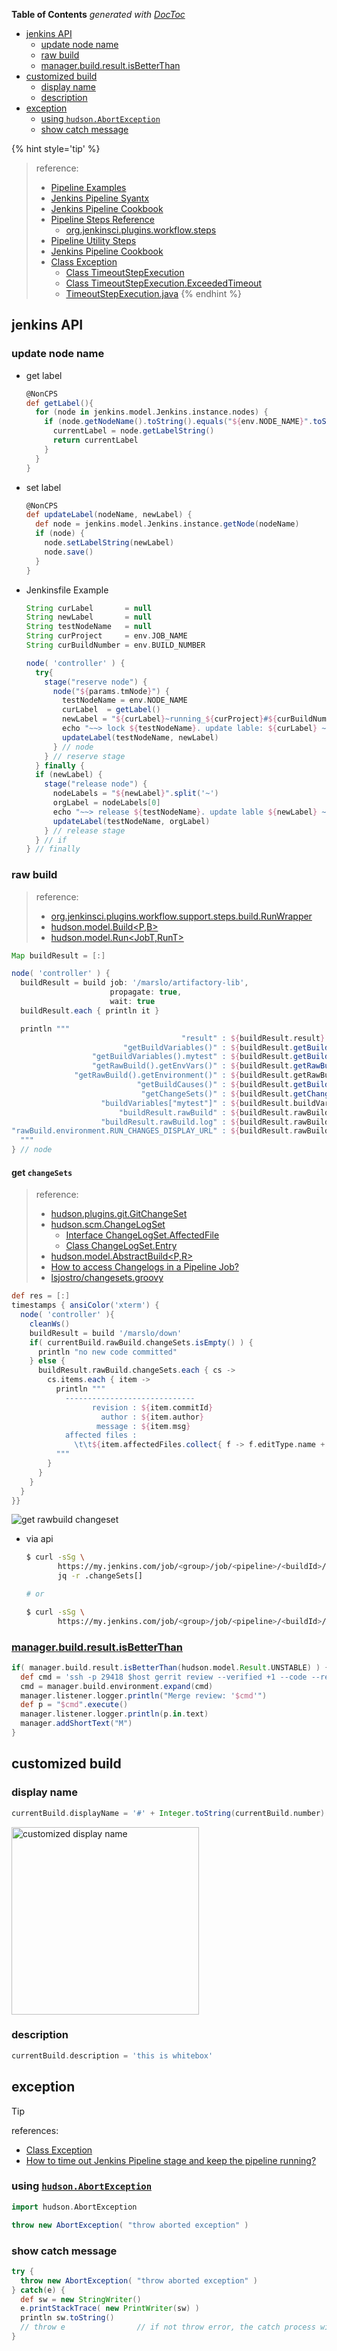 <!-- START doctoc generated TOC please keep comment here to allow auto update -->
<!-- DON'T EDIT THIS SECTION, INSTEAD RE-RUN doctoc TO UPDATE -->
**Table of Contents**  *generated with [DocToc](https://github.com/thlorenz/doctoc)*

- [jenkins API](#jenkins-api)
  - [update node name](#update-node-name)
  - [raw build](#raw-build)
  - [manager.build.result.isBetterThan](#managerbuildresultisbetterthan)
- [customized build](#customized-build)
  - [display name](#display-name)
  - [description](#description)
- [exception](#exception)
  - [using `hudson.AbortException`](#using-hudsonabortexception)
  - [show catch message](#show-catch-message)

<!-- END doctoc generated TOC please keep comment here to allow auto update -->

{% hint style='tip' %}
> reference:
> - [Pipeline Examples](https://www.jenkins.io/doc/pipeline/examples/)
> - [Jenkins Pipeline Syantx](https://kb.novaordis.com/index.php/Jenkins_Pipeline_Syntax)
> - [Jenkins Pipeline Cookbook](https://e.printstacktrace.blog/jenkins-pipeline-cookbook/)
> - [Pipeline Steps Reference](https://www.jenkins.io/doc/pipeline/steps/)
>   - [org.jenkinsci.plugins.workflow.steps](https://javadoc.jenkins.io/plugin/workflow-basic-steps/org/jenkinsci/plugins/workflow/steps/package-summary.html)
> - [Pipeline Utility Steps](https://www.jenkins.io/doc/pipeline/steps/pipeline-utility-steps/#pipeline-utility-steps)
> - [Jenkins Pipeline Cookbook](https://e.printstacktrace.blog/jenkins-pipeline-cookbook/)
> - [Class Exception](https://docs.oracle.com/javase/8/docs/api/java/lang/Exception.html)
>   - [Class TimeoutStepExecution](https://javadoc.jenkins.io/plugin/workflow-basic-steps/org/jenkinsci/plugins/workflow/steps/TimeoutStepExecution.html)
>   - [Class TimeoutStepExecution.ExceededTimeout](https://javadoc.jenkins.io/plugin/workflow-basic-steps/org/jenkinsci/plugins/workflow/steps/TimeoutStepExecution.ExceededTimeout.html)
>   - [TimeoutStepExecution.java](https://github.com/jenkinsci/workflow-basic-steps-plugin/blob/master/src/main/java/org/jenkinsci/plugins/workflow/steps/TimeoutStepExecution.java)
{% endhint %}

## jenkins API
### update node name
- get label
  ```groovy
  @NonCPS
  def getLabel(){
    for (node in jenkins.model.Jenkins.instance.nodes) {
      if (node.getNodeName().toString().equals("${env.NODE_NAME}".toString())) {
        currentLabel = node.getLabelString()
        return currentLabel
      }
    }
  }
  ```

- set label
  ```groovy
  @NonCPS
  def updateLabel(nodeName, newLabel) {
    def node = jenkins.model.Jenkins.instance.getNode(nodeName)
    if (node) {
      node.setLabelString(newLabel)
      node.save()
    }
  }
  ```

- Jenkinsfile Example
  ```groovy
  String curLabel       = null
  String newLabel       = null
  String testNodeName   = null
  String curProject     = env.JOB_NAME
  String curBuildNumber = env.BUILD_NUMBER

  node( 'controller' ) {
    try{
      stage("reserve node") {
        node("${params.tmNode}") {
          testNodeName = env.NODE_NAME
          curLabel  = getLabel()
          newLabel = "${curLabel}~running_${curProject}#${curBuildNumber}"
          echo "~~> lock ${testNodeName}. update lable: ${curLabel} ~> ${newLabel}"
          updateLabel(testNodeName, newLabel)
        } // node
      } // reserve stage
    } finally {
    if (newLabel) {
      stage("release node") {
        nodeLabels = "${newLabel}".split('~')
        orgLabel = nodeLabels[0]
        echo "~~> release ${testNodeName}. update lable ${newLabel} ~> ${orgLabel}"
        updateLabel(testNodeName, orgLabel)
      } // release stage
    } // if
  } // finally
  ```

### raw build
> reference:
> - [org.jenkinsci.plugins.workflow.support.steps.build.RunWrapper](https://javadoc.jenkins.io/plugin/workflow-support/org/jenkinsci/plugins/workflow/support/steps/build/RunWrapper.html)
> - [hudson.model.Build<P,B>](https://javadoc.jenkins-ci.org/hudson/model/Build.html)
> - [hudson.model.Run<JobT,RunT>](https://javadoc.jenkins-ci.org/hudson/model/Run.html)

```groovy
Map buildResult = [:]

node( 'controller' ) {
  buildResult = build job: '/marslo/artifactory-lib',
                      propagate: true,
                      wait: true
  buildResult.each { println it }

  println """
                                      "result" : ${buildResult.result}
                         "getBuildVariables()" : ${buildResult.getBuildVariables()}
                  "getBuildVariables().mytest" : ${buildResult.getBuildVariables().mytest}
                  "getRawBuild().getEnvVars()" : ${buildResult.getRawBuild().getEnvVars()}
              "getRawBuild().getEnvironment()" : ${buildResult.getRawBuild.getEnvironment()}
                            "getBuildCauses()" : ${buildResult.getBuildCauses()}
                             "getChangeSets()" : ${buildResult.getChangeSets()}
                    "buildVariables["mytest"]" : ${buildResult.buildVariables["mytest"]}
                        "buildResult.rawBuild" : ${buildResult.rawBuild}
                    "buildResult.rawBuild.log" : ${buildResult.rawBuild.log}
"rawBuild.environment.RUN_CHANGES_DISPLAY_URL" : ${buildResult.rawBuild.environment.RUN_CHANGES_DISPLAY_URL}
  """
} // node
```

#### get `changeSets`
> reference:
> - [hudson.plugins.git.GitChangeSet](https://javadoc.jenkins.io/plugin/git/hudson/plugins/git/GitChangeSet.html)
> - [hudson.scm.ChangeLogSet<T>](https://javadoc.jenkins.io/hudson/scm/ChangeLogSet.html)
>   - [Interface ChangeLogSet.AffectedFile](https://javadoc.jenkins.io/hudson/scm/ChangeLogSet.AffectedFile.html)
>   - [Class ChangeLogSet.Entry](https://javadoc.jenkins.io/hudson/scm/ChangeLogSet.Entry.html)
> - [hudson.model.AbstractBuild<P,R>](https://javadoc.jenkins.io/hudson/model/AbstractBuild.html#getChangeSets--)
> - [How to access Changelogs in a Pipeline Job?](https://support.cloudbees.com/hc/en-us/articles/217630098-How-to-access-Changelogs-in-a-Pipeline-Job-)
> - [lsjostro/changesets.groovy](https://gist.github.com/lsjostro/3f410333ac90ecccfdc139079f585b3a)

```groovy
def res = [:]
timestamps { ansiColor('xterm') {
  node( 'controller' ){
    cleanWs()
    buildResult = build '/marslo/down'
    if( currentBuild.rawBuild.changeSets.isEmpty() ) {
      println "no new code committed"
    } else {
      buildResult.rawBuild.changeSets.each { cs ->
        cs.items.each { item ->
          println """
            -----------------------------
                  revision : ${item.commitId}
                    author : ${item.author}
                   message : ${item.msg}
            affected files :
              \t\t${item.affectedFiles.collect{ f -> f.editType.name + ' - ' + f.path }.join('\n\t\t\t\t')}
          """
        }
      }
    }
  }
}}
```
![get rawbuild changeset](../../screenshot/jenkins/get-rawbuild-changeset.png)

- via api
  ```bash
  $ curl -sSg \
         https://my.jenkins.com/job/<group>/job/<pipeline>/<buildId>/api/json |
         jq -r .changeSets[]

  # or

  $ curl -sSg \
         https://my.jenkins.com/job/<group>/job/<pipeline>/<buildId>/api/json?depth=100&&tree=changeSets[*[*]]
  ```

### [manager.build.result.isBetterThan](https://stackoverflow.com/a/26410694/2940319)
```groovy
if( manager.build.result.isBetterThan(hudson.model.Result.UNSTABLE) ) {
  def cmd = 'ssh -p 29418 $host gerrit review --verified +1 --code --review +2 --submit $GERRIT_CHANGE_NUMBER,$GERRIT_PATCHSET_NUMBER'
  cmd = manager.build.environment.expand(cmd)
  manager.listener.logger.println("Merge review: '$cmd'")
  def p = "$cmd".execute()
  manager.listener.logger.println(p.in.text)
  manager.addShortText("M")
}
```

## customized build
### display name
```groovy
currentBuild.displayName = '#' + Integer.toString(currentBuild.number) + ' mytest'
```
<img src="../../screenshot/jenkins/showDisplayName.png" width="300" alt="customized display name" >


### description
```groovy
currentBuild.description = 'this is whitebox'
```

## exception

> [!TIP]
> references:
> - [Class Exception](https://docs.oracle.com/javase/8/docs/api/java/lang/Exception.html)
> - [How to time out Jenkins Pipeline stage and keep the pipeline running?](https://e.printstacktrace.blog/how-to-time-out-jenkins-pipeline-stage-and-keep-the-pipeline-running/)

### using [`hudson.AbortException`](https://javadoc.jenkins-ci.org/hudson/AbortException.html)
```groovy
import hudson.AbortException

throw new AbortException( "throw aborted exception" )
```

### show catch message
```groovy
try {
  throw new AbortException( "throw aborted exception" )
} catch(e) {
  def sw = new StringWriter()
  e.printStackTrace( new PrintWriter(sw) )
  println sw.toString()
  // throw e                // if not throw error, the catch process will only print the error message
}
```
